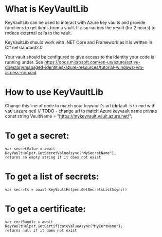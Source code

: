# What is KeyVaultLib

   KeyVaultLib can be used to interact with Azure key vaults and provide functions to get items from a vault. It also caches the result (for 2 hours) to reduce external calls to the vault.

   KeyVaultLib should work with .NET Core and Framework as it is written in C# netstandard2.0

   Your vault should be configured to give access to the identity your code is running under. See https://docs.microsoft.com/en-us/azure/active-directory/managed-identities-azure-resources/tutorial-windows-vm-access-nonaad

# How to use KeyVaultLib

Change this line of code to match your keyvault's url (default is to end with vault.azure.net)
   // TODO - change url to match Azure keyvault name
   private const string VaultName = "https://mykeyvault.vault.azure.net/";


# To get a secret:

    var secretValue = await KeyVaultHelper.GetSecretValueAsync("MySecretName");
    returns an empty string if it does not exist

# To get a list of secrets:

    var secrets = await KeyVaultHelper.GetSecretsListAsync()

# To get a certificate:

    var certBundle = await KeyVaultHelper.GetCertificateValueAsync("MyCertName");
    returns null if it does not exist


